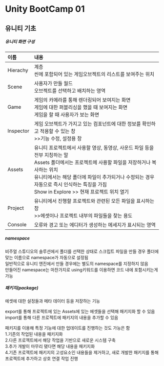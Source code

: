 # Unity BootCamp 01

## 유니티 기초

##### 유니티 화면 구성
|이름|내용|
|:----|:---------|
|Hierachy|계층 <br> 씬에 포함되어 있는 게임오브젝트의 리스트를 보여주는 위치|
|Scene|사용자가 만들 월드 <br> 오브젝트를 선택하고 배치하는 영역|
|Game|게임의 카메라를 통해 렌더링되어 보여지는 화면 <br> 게임에 대한 퍼블리싱을 했을 때 보여지는 화면 <br> 게임을 할 때 사용자가 보는 화면|
|Inspector|게임 오브젝트가 가지고 있는 컴포넌트에 대한 정보를 확인하고 적용할 수 있는 창 <br> >>기능 수정, 설정용 창|
|Assets|유니티 프로젝트에서 사용할 영상, 동영상, 사운드 파일 등을 전부 지칭하는 말 <br> Assets 폴더에서는 프로젝트에 사용할 파일을 저장하거나 복사하는 위치 <br> 유니티에서는 해당 폴더에 파일이 추가되거나 수정되는 경우 자동으로 즉시 인식하는 특징을 가짐 <br> Show in Explore >>  현재 프로젝트 위치 열기|
|Project|유니티에서 진행할 프로젝트와 관련된 모든 파일을 표시하는 창 <br> >>에셋이나 프로젝트 내부의 파일들을 찾는 용도|
|Console|오류와 경고 또는 에디터가 생성하는 메세지가 표시되는 영역|


##### namespace
비주얼 스튜디오의 솔루션에서 폴더를 선택한 상태로 스크립트 파일을 만들 경우 폴더에 맞는 이름으로 namespace가 자동으로 설정됨   
일반적으로 유니티 엔진에서 만들 경우에는 별도의 namespace를 지정하지 않음   
만들어진 namespace는 마찬가지로 using키워드를 이용하면 코드 내에 포함시키는게 가능   


##### 패키지(package)
에셋에 대한 설정들과 메타 데이터 등을 저장하는 기능   

export를 통해 프로젝트에 있는 Assets에 있는 에셋들을 선택해 패키지화 할 수 있음   
import를 통해 다른 프로젝트에 패키지의 내용을 추가할 수 있음   

패키지를 이용해 특정 기능에 대한 업데이트를 진행하는 것도 가능은 함   
1.기존의 작업된 내용을 패키지화   
2.다른 프로젝트에서 해당 작업을 기반으로 새로운 시스템 구축   
3.추가 개발이 마무리 됐다면 해당 내용을 패키지화   
4.기존 프로젝트에 패키지의 고성요소인 내용들을 제거하고, 새로 개발한 패키지를 통해 프로젝트에 추가하고 상호 연결 작업 진행   
